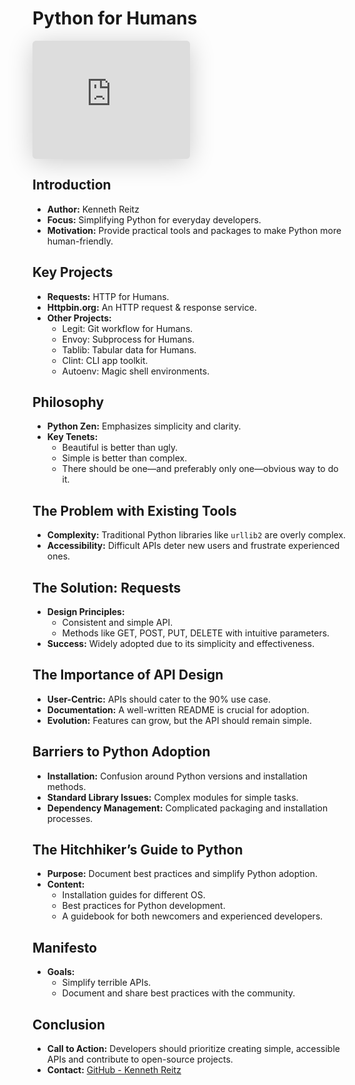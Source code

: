 # Python for Humans


<div style="width: 50%">

<iframe class="speakerdeck-iframe" style="border: 0px; background: padding-box rgba(0, 0, 0, 0.1); margin: 0px; padding: 0px; border-radius: 6px; box-shadow: rgba(0, 0, 0, 0.2) 0px 5px 40px; width: 100%; height: auto; aspect-ratio: 560 / 420;" frameborder="0" src="https://speakerdeck.com/player/4f24d3a79a6510001f008836" title="Python for Humans" allowfullscreen="true" data-ratio="1.3333333333333333"></iframe>

</div>


## Introduction
- **Author:** Kenneth Reitz
- **Focus:** Simplifying Python for everyday developers.
- **Motivation:** Provide practical tools and packages to make Python more human-friendly.

## Key Projects
- **Requests:** HTTP for Humans.
- **Httpbin.org:** An HTTP request & response service.
- **Other Projects:**
  - Legit: Git workflow for Humans.
  - Envoy: Subprocess for Humans.
  - Tablib: Tabular data for Humans.
  - Clint: CLI app toolkit.
  - Autoenv: Magic shell environments.

## Philosophy
- **Python Zen:** Emphasizes simplicity and clarity.
- **Key Tenets:**
  - Beautiful is better than ugly.
  - Simple is better than complex.
  - There should be one—and preferably only one—obvious way to do it.

## The Problem with Existing Tools
- **Complexity:** Traditional Python libraries like `urllib2` are overly complex.
- **Accessibility:** Difficult APIs deter new users and frustrate experienced ones.

## The Solution: Requests
- **Design Principles:**
  - Consistent and simple API.
  - Methods like GET, POST, PUT, DELETE with intuitive parameters.
- **Success:** Widely adopted due to its simplicity and effectiveness.

## The Importance of API Design
- **User-Centric:** APIs should cater to the 90% use case.
- **Documentation:** A well-written README is crucial for adoption.
- **Evolution:** Features can grow, but the API should remain simple.

## Barriers to Python Adoption
- **Installation:** Confusion around Python versions and installation methods.
- **Standard Library Issues:** Complex modules for simple tasks.
- **Dependency Management:** Complicated packaging and installation processes.

## The Hitchhiker’s Guide to Python
- **Purpose:** Document best practices and simplify Python adoption.
- **Content:**
  - Installation guides for different OS.
  - Best practices for Python development.
  - A guidebook for both newcomers and experienced developers.

## Manifesto
- **Goals:**
  - Simplify terrible APIs.
  - Document and share best practices with the community.

## Conclusion
- **Call to Action:** Developers should prioritize creating simple, accessible APIs and contribute to open-source projects.
- **Contact:** [GitHub - Kenneth Reitz](https://github.com/kennethreitz)
